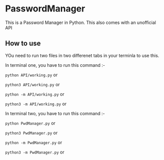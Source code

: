 # PasswordManager
This is a Password Manager in Python. This also comes with an unofficial API

## How to use

YOu need to run two files in two differenet tabs in your terminla to use this.

In terminal one, you have to run this command :-

`python API/working.py` or

`python3 API/working.py` or

`python -m API/working.py` or

`python3 -m API/working.py` or

In terminal two, you have to run this command :-

`python PwdManager.py` or

`python3 PwdManager.py` or

`python -m PwdManager.py` or

`python3 -m PwdManager.py` or
